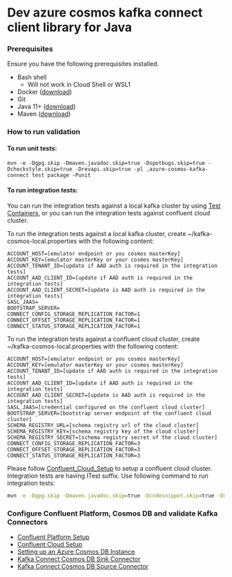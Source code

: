 # Dev azure cosmos kafka connect client library for Java

### Prerequisites

Ensure you have the following prerequisites installed.
- Bash shell
    - Will not work in Cloud Shell or WSL1
- Docker ([download](https://www.docker.com/products/docker-desktop))
- Git
- Java 11+ ([download](https://www.oracle.com/java/technologies/javase-jdk11-downloads.html))
- Maven ([download](https://maven.apache.org/download.cgi))

### How to run validation

#### To run unit tests:
```
mvn -e -Dgpg.skip -Dmaven.javadoc.skip=true -Dspotbugs.skip=true -Dcheckstyle.skip=true -Drevapi.skip=true -pl ,azure-cosmos-kafka-connect test package -Punit
```

#### To run integration tests:
You can run the integration tests against a local kafka cluster by using [Test Containers](https://testcontainers.com), or you can run the integration tests against confluent cloud cluster.

To run the integration tests against a local kafka cluster, create ~/kafka-cosmos-local.properties with the following content:
```
ACCOUNT_HOST=[emulator endpoint or you cosmos masterKey]
ACCOUNT_KEY=[emulator masterKey or your cosmos masterKey]
ACCOUNT_TENANT_ID=[update if AAD auth is required in the integration tests]
ACCOUNT_AAD_CLIENT_ID=[update if AAD auth is required in the integration tests]
ACCOUNT_AAD_CLIENT_SECRET=[update is AAD auth is required in the integration tests]
SASL_JAAS=
BOOTSTRAP_SERVER=
CONNECT_CONFIG_STORAGE_REPLICATION_FACTOR=1
CONNECT_OFFSET_STORAGE_REPLICATION_FACTOR=1
CONNECT_STATUS_STORAGE_REPLICATION_FACTOR=1
```

To run the integration tests against a confluent cloud cluster, create ~/kafka-cosmos-local.properties with the following content:
```
ACCOUNT_HOST=[emulator endpoint or you cosmos masterKey]
ACCOUNT_KEY=[emulator masterKey or your cosmos masterKey]
ACCOUNT_TENANT_ID=[update if AAD auth is required in the integration tests]
ACCOUNT_AAD_CLIENT_ID=[update if AAD auth is required in the integration tests]
ACCOUNT_AAD_CLIENT_SECRET=[update is AAD auth is required in the integration tests]
SASL_JAAS=[credential configured on the confluent cloud cluster]
BOOTSTRAP_SERVER=[bootstrap server endpoint of the confluent cloud cluster]
SCHEMA_REGISTRY_URL=[schema registry url of the cloud cluster]
SCHEMA_REGISTRY_KEY=[schema registry key of the cloud cluster]
SCHEMA_REGISTRY_SECRET=[schema registry secret of the cloud cluster]
CONNECT_CONFIG_STORAGE_REPLICATION_FACTOR=3
CONNECT_OFFSET_STORAGE_REPLICATION_FACTOR=3
CONNECT_STATUS_STORAGE_REPLICATION_FACTOR=3
```
Please follow [Confluent_Cloud_Setup](Confluent_Cloud_Setup.md) to setup a confluent cloud cluster.
Integration tests are having ITest suffix. Use following command to run integration tests:
```bash
mvn -e -Dgpg.skip -Dmaven.javadoc.skip=true -Dcodesnippet.skip=true -Dspotbugs.skip=true -Dcheckstyle.skip=true -Drevapi.skip=true -pl ,azure-cosmos-kafka-connect test package -Pkafka-integration
```

### Configure Confluent Platform, Cosmos DB and validate Kafka Connectors

- [Confluent Platform Setup](Confluent_Platform_Setup.md)
- [Confluent Cloud Setup](Confluent_Cloud_Setup.md)
- [Setting up an Azure Cosmos DB Instance](CosmosDB_Setup.md)
- [Kafka Connect Cosmos DB Sink Connector](README_Sink.md)
- [Kafka Connect Cosmos DB Source Connector](README_Source.md)
